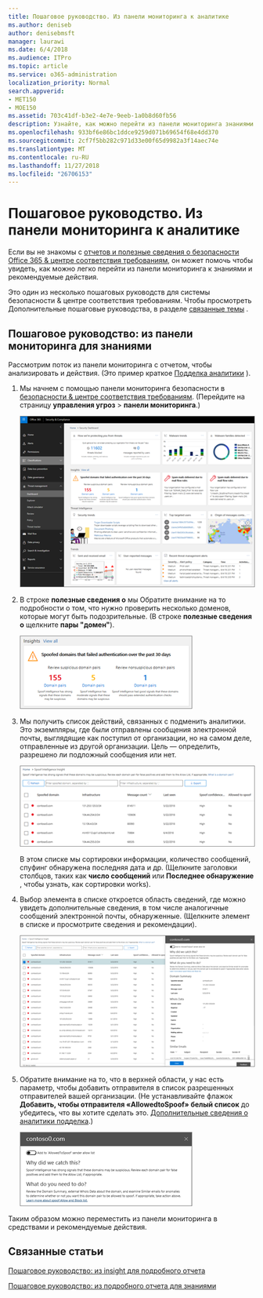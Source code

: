 ```yaml
---
title: Пошаговое руководство. Из панели мониторинга к аналитике
ms.author: deniseb
author: denisebmsft
manager: laurawi
ms.date: 6/4/2018
ms.audience: ITPro
ms.topic: article
ms.service: o365-administration
localization_priority: Normal
search.appverid:
- MET150
- MOE150
ms.assetid: 703c41df-b3e2-4e7e-9eeb-1a0b8d60fb56
description: Узнайте, как можно перейти из панели мониторинга знаниями с рекомендованные действия в системы &amp; центре соответствия требованиям.
ms.openlocfilehash: 933bf6e86bc1ddce9259d071b69654f68e4dd370
ms.sourcegitcommit: 2cf7f5bb282c971d33e00f65d9982a3f14aec74e
ms.translationtype: MT
ms.contentlocale: ru-RU
ms.lasthandoff: 11/27/2018
ms.locfileid: "26706153"
---
```

# <a name="walkthrough---from-a-dashboard-to-an-insight"></a>Пошаговое руководство. Из панели мониторинга к аналитике

Если вы не знакомы с [отчетов и полезные сведения о безопасности Office 365 &amp; центре соответствия требованиям](reports-and-insights-in-security-and-compliance.md), он может помочь чтобы увидеть, как можно легко перейти из панели мониторинга к знаниями и рекомендуемые действия. 
  
Это один из несколько пошаговых руководств для системы безопасности &amp; центре соответствия требованиям. Чтобы просмотреть Дополнительные пошаговые руководства, в разделе [связанные темы](#related-topics) . 
  
## <a name="walkthrough-from-a-dashboard-to-an-insight"></a>Пошаговое руководство: из панели мониторинга для знаниями

Рассмотрим поток из панели мониторинга с отчетом, чтобы анализировать и действия. (Это пример краткое [Подделка аналитики](learn-about-spoof-intelligence.md) ). 
  
1. Мы начнем с помощью панели мониторинга безопасности в [безопасности &amp; центре соответствия требованиям](https://security.microsoft.com). (Перейдите на страницу **управления угроз** \> **панели мониторинга**.)
    
    ![В разделе Безопасность &amp; центре соответствия требованиям, выберите Threat management \> панели мониторинга](media/05a38660-eb13-4960-a266-11809c453d95.png)
  
2. В строке **полезные сведения о** мы Обратите внимание на то подробности о том, что нужно проверить несколько доменов, которые могут быть подозрительные. (В строке **полезные сведения о** щелкните **пары "домен"**).
    
    ![Полезные сведения о строке упоминания потенциальных проблем спуфинга](media/dd1d0cb3-3201-45d7-b41d-18a0944fe85d.png)
  
3. Мы получить список действий, связанных с подменить аналитики. Это экземпляры, где были отправлены сообщения электронной почты, выглядящие как поступил от организации, но на самом деле, отправленные из другой организации. Цель — определить, разрешено ли подложный сообщения или нет.
    
    ![Полезные сведения о подделка аналитике](media/a2e2b4fd-0c1e-499f-8401-cf3089da82fa.png)
  
    В этом списке мы сортировки информации, количество сообщений, спуфинг обнаружена последняя дата и др. (Щелкните заголовки столбцов, таких как **число сообщений** или **Последнее обнаружение** , чтобы узнать, как сортировки works). 
    
4. Выбор элемента в списке откроется область сведений, где можно увидеть дополнительные сведения, в том числе аналогичные сообщений электронной почты, обнаруженные. (Щелкните элемент в списке и просмотрите сведения и рекомендации).
    
    ![При выборе элемента откроется область сведений](media/7ad1faa5-6ca2-474e-a609-eb275e0a8e59.png)
  
5. Обратите внимание на то, что в верхней области, у нас есть параметр, чтобы добавить отправителя в список разрешенных отправителей вашей организации. (Не устанавливайте флажок **Добавить, чтобы отправителя «AllowedtoSpoof» белый список** до убедитесь, что вы хотите сделать это. [Дополнительные сведения о аналитики подделка](learn-about-spoof-intelligence.md).)
    
    ![Можно разрешить отправителя](media/caf0c20a-6047-486d-8060-5a229a3de49f.png)
  
Таким образом можно переместить из панели мониторинга в средствами и рекомендуемые действия.
  
## <a name="related-topics"></a>Связанные статьи

[Пошаговое руководство: из insight для подробного отчета](from-an-insight-to-a-detailed-report.md)
  
[Пошаговое руководство: из подробного отчета для знаниями](from-a-detailed-report-to-an-insight.md)
  

